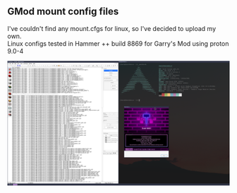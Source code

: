 ## GMod mount config files
I've couldn't find any mount.cfgs for linux, so I've decided to upload my own. \
Linux configs tested in Hammer ++ build 8869 for Garry's Mod using proton 9.0-4

![screenshot](hammer_cfgs_test.png)
